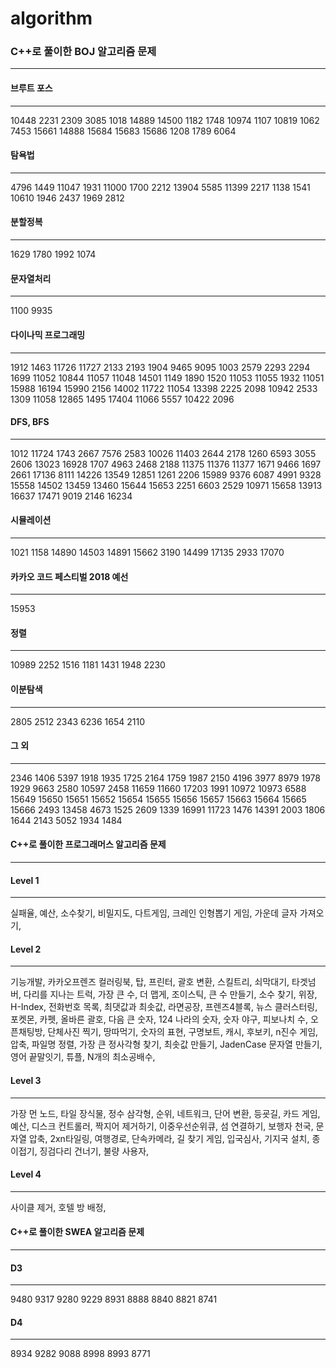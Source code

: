# algorithm 
### C++로 풀이한 BOJ 알고리즘 문제
------------
#### 브루트 포스
------------
10448 2231 2309 3085 1018 14889 14500 1182 1748 10974 1107 10819 1062 7453 15661 14888 15684 15683 15686 1208 1789 6064 
#### 탐욕법
------------
4796 1449 11047 1931 11000 1700 2212 13904 5585 11399 2217 1138 1541 10610 1946 2437 1969 2812
#### 분할정복
------------
1629 1780 1992 1074
#### 문자열처리
------------
1100 9935
#### 다이나믹 프로그래밍
------------
1912 1463 11726 11727 2133 2193 1904 9465 9095 1003 2579 2293 2294 1699 11052 10844 11057 11048 14501 1149 1890 1520 11053 11055 1932 11051 15988 16194 15990 2156 14002 11722 11054 13398 2225 2098 10942 2533 1309 11058 12865 1495 17404 11066 5557 10422 2096 
#### DFS, BFS
------------
1012 11724 1743 2667 7576 2583 10026 11403 2644 2178 1260 6593 3055 2606 13023 16928 1707 4963 2468 2188 11375 11376 11377 1671 9466 1697 2661 17136 8111 14226 13549 12851 1261 2206 15989 9376 6087 4991 9328 15558 14502 13459 13460 15644 15653 2251 6603 2529 10971 15658 13913 16637 17471 9019 2146 16234 
#### 시뮬레이션
------------
1021 1158 14890 14503 14891 15662 3190 14499 17135 2933 17070 
#### 카카오 코드 페스티벌 2018 예선
------------
15953
#### 정렬
------------
10989 2252 1516 1181 1431 1948 2230 
#### 이분탐색
------------
2805 2512 2343 6236 1654 2110
#### 그 외
------------
2346 1406 5397 1918 1935 1725 2164 1759 1987 2150 4196 3977 8979 1978 1929 9663 2580 10597 2458 11659 11660 17203 1991 10972 10973 6588 15649 15650 15651 15652 15654 15655 15656 15657 15663 15664 15665 15666 2493 13458 4673 1525 2609 1339 16991 11723 1476 14391 2003 1806 1644 2143 5052 1934 1484 
#### C++로 풀이한 프로그래머스 알고리즘 문제
------------
#### Level 1
------------
실패율, 예산, 소수찾기, 비밀지도, 다트게임, 크레인 인형뽑기 게임, 가운데 글자 가져오기, 
#### Level 2
------------
기능개발, 카카오프렌즈 컬러링북, 탑, 프린터, 괄호 변환, 스킬트리, 쇠막대기, 타겟넘버, 다리를 지나는 트럭, 가장 큰 수, 더 맵게, 조이스틱, 큰 수 만들기, 소수 찾기, 위장, H-Index, 전화번호 목록, 최댓값과 최솟값, 라면공장, 프렌즈4블록, 뉴스 클러스터링, 포켓몬, 카펫, 올바른 괄호, 다음 큰 숫자, 124 나라의 숫자, 숫자 야구, 피보나치 수, 오픈채팅방, 단체사진 찍기, 땅따먹기, 숫자의 표현, 구명보트, 캐시, 후보키, n진수 게임, 압축, 파일명 정렬, 가장 큰 정사각형 찾기, 최솟값 만들기, JadenCase 문자열 만들기, 영어 끝말잇기, 튜플, N개의 최소공배수, 
#### Level 3
------------
가장 먼 노드, 타일 장식물, 정수 삼각형, 순위, 네트워크, 단어 변환, 등굣길, 카드 게임, 예산, 디스크 컨트롤러, 짝지어 제거하기, 이중우선순위큐, 섬 연결하기, 보행자 천국, 문자열 압축, 2xn타일링, 여행경로, 단속카메라, 길 찾기 게임, 입국심사, 기지국 설치, 종이접기, 징검다리 건너기, 불량 사용자, 
#### Level 4
------------
사이클 제거, 호텔 방 배정, 
#### C++로 풀이한 SWEA 알고리즘 문제
------------
#### D3
------------
9480 9317 9280 9229 8931 8888 8840 8821 8741 
#### D4
------------
8934 9282 9088 8998 8993 8771 